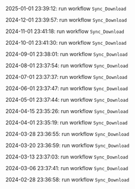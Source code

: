 2025-01-01 23:39:12: run workflow `Sync_Download` 

2024-12-01 23:39:57: run workflow `Sync_Download` 

2024-11-01 23:41:18: run workflow `Sync_Download` 

2024-10-01 23:41:30: run workflow `Sync_Download` 

2024-09-01 23:38:01: run workflow `Sync_Download` 

2024-08-01 23:37:54: run workflow `Sync_Download` 

2024-07-01 23:37:37: run workflow `Sync_Download` 

2024-06-01 23:37:47: run workflow `Sync_Download` 

2024-05-01 23:37:44: run workflow `Sync_Download` 

2024-04-15 23:35:26: run workflow `Sync_Download` 

2024-04-01 23:35:19: run workflow `Sync_Download` 

2024-03-28 23:36:55: run workflow `Sync_Download` 

2024-03-20 23:36:59: run workflow `Sync_Download` 

2024-03-13 23:37:03: run workflow `Sync_Download` 

2024-03-06 23:37:41: run workflow `Sync_Download` 

2024-02-28 23:36:58: run workflow `Sync_Download` 


